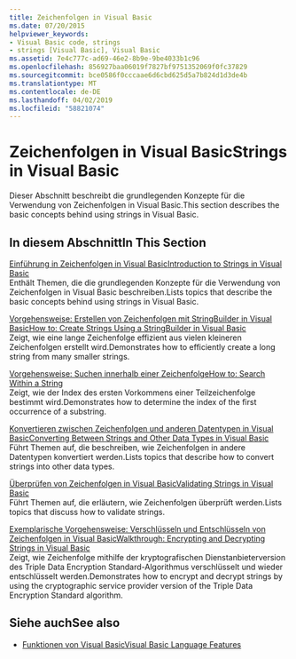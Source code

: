 ```yaml
---
title: Zeichenfolgen in Visual Basic
ms.date: 07/20/2015
helpviewer_keywords:
- Visual Basic code, strings
- strings [Visual Basic], Visual Basic
ms.assetid: 7e4c777c-ad69-46e2-8b9e-9be4033b1c96
ms.openlocfilehash: 856927baa06019f7827bf9751352069f0fc37829
ms.sourcegitcommit: bce0586f0cccaae6d6cbd625d5a7b824d1d3de4b
ms.translationtype: MT
ms.contentlocale: de-DE
ms.lasthandoff: 04/02/2019
ms.locfileid: "58821074"
---
```

# <a name="strings-in-visual-basic"></a><span data-ttu-id="bdcea-102">Zeichenfolgen in Visual Basic</span><span class="sxs-lookup"><span data-stu-id="bdcea-102">Strings in Visual Basic</span></span>
<span data-ttu-id="bdcea-103">Dieser Abschnitt beschreibt die grundlegenden Konzepte für die Verwendung von Zeichenfolgen in Visual Basic.</span><span class="sxs-lookup"><span data-stu-id="bdcea-103">This section describes the basic concepts behind using strings in Visual Basic.</span></span>  
  
## <a name="in-this-section"></a><span data-ttu-id="bdcea-104">In diesem Abschnitt</span><span class="sxs-lookup"><span data-stu-id="bdcea-104">In This Section</span></span>  
 [<span data-ttu-id="bdcea-105">Einführung in Zeichenfolgen in Visual Basic</span><span class="sxs-lookup"><span data-stu-id="bdcea-105">Introduction to Strings in Visual Basic</span></span>](../../../../visual-basic/programming-guide/language-features/strings/introduction-to-strings.md)  
 <span data-ttu-id="bdcea-106">Enthält Themen, die die grundlegenden Konzepte für die Verwendung von Zeichenfolgen in Visual Basic beschreiben.</span><span class="sxs-lookup"><span data-stu-id="bdcea-106">Lists topics that describe the basic concepts behind using strings in Visual Basic.</span></span>  
  
 [<span data-ttu-id="bdcea-107">Vorgehensweise: Erstellen von Zeichenfolgen mit StringBuilder in Visual Basic</span><span class="sxs-lookup"><span data-stu-id="bdcea-107">How to: Create Strings Using a StringBuilder in Visual Basic</span></span>](../../../../visual-basic/programming-guide/language-features/strings/how-to-create-strings-using-a-stringbuilder.md)  
 <span data-ttu-id="bdcea-108">Zeigt, wie eine lange Zeichenfolge effizient aus vielen kleineren Zeichenfolgen erstellt wird.</span><span class="sxs-lookup"><span data-stu-id="bdcea-108">Demonstrates how to efficiently create a long string from many smaller strings.</span></span>  
  
 [<span data-ttu-id="bdcea-109">Vorgehensweise: Suchen innerhalb einer Zeichenfolge</span><span class="sxs-lookup"><span data-stu-id="bdcea-109">How to: Search Within a String</span></span>](../../../../visual-basic/programming-guide/language-features/strings/how-to-search-within-a-string.md)  
 <span data-ttu-id="bdcea-110">Zeigt, wie der Index des ersten Vorkommens einer Teilzeichenfolge bestimmt wird.</span><span class="sxs-lookup"><span data-stu-id="bdcea-110">Demonstrates how to determine the index of the first occurrence of a substring.</span></span>  
  
 [<span data-ttu-id="bdcea-111">Konvertieren zwischen Zeichenfolgen und anderen Datentypen in Visual Basic</span><span class="sxs-lookup"><span data-stu-id="bdcea-111">Converting Between Strings and Other Data Types in Visual Basic</span></span>](../../../../visual-basic/programming-guide/language-features/strings/converting-between-strings-and-other-data-types.md)  
 <span data-ttu-id="bdcea-112">Führt Themen auf, die beschreiben, wie Zeichenfolgen in andere Datentypen konvertiert werden.</span><span class="sxs-lookup"><span data-stu-id="bdcea-112">Lists topics that describe how to convert strings into other data types.</span></span>  
  
 [<span data-ttu-id="bdcea-113">Überprüfen von Zeichenfolgen in Visual Basic</span><span class="sxs-lookup"><span data-stu-id="bdcea-113">Validating Strings in Visual Basic</span></span>](../../../../visual-basic/programming-guide/language-features/strings/validating-strings.md)  
 <span data-ttu-id="bdcea-114">Führt Themen auf, die erläutern, wie Zeichenfolgen überprüft werden.</span><span class="sxs-lookup"><span data-stu-id="bdcea-114">Lists topics that discuss how to validate strings.</span></span>  
  
 [<span data-ttu-id="bdcea-115">Exemplarische Vorgehensweise: Verschlüsseln und Entschlüsseln von Zeichenfolgen in Visual Basic</span><span class="sxs-lookup"><span data-stu-id="bdcea-115">Walkthrough: Encrypting and Decrypting Strings in Visual Basic</span></span>](../../../../visual-basic/programming-guide/language-features/strings/walkthrough-encrypting-and-decrypting-strings.md)  
 <span data-ttu-id="bdcea-116">Zeigt, wie Zeichenfolge mithilfe der kryptografischen Dienstanbieterversion des Triple Data Encryption Standard-Algorithmus verschlüsselt und wieder entschlüsselt werden.</span><span class="sxs-lookup"><span data-stu-id="bdcea-116">Demonstrates how to encrypt and decrypt strings by using the cryptographic service provider version of the Triple Data Encryption Standard algorithm.</span></span>  
  
## <a name="see-also"></a><span data-ttu-id="bdcea-117">Siehe auch</span><span class="sxs-lookup"><span data-stu-id="bdcea-117">See also</span></span>

- [<span data-ttu-id="bdcea-118">Funktionen von Visual Basic</span><span class="sxs-lookup"><span data-stu-id="bdcea-118">Visual Basic Language Features</span></span>](../../../../visual-basic/programming-guide/language-features/index.md)
